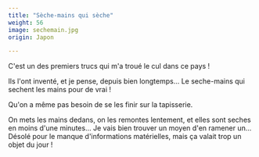 ```yaml
---
title: "Sèche-mains qui sèche"
weight: 56
image: sechemain.jpg
origin: Japon

---
```


C'est un des premiers trucs qui m'a troué le cul dans ce pays ! 

Ils l'ont inventé, et je pense, depuis bien longtemps... Le seche-mains qui sechent les mains pour de vrai ! 

Qu'on a même pas besoin de se les finir sur la tapisserie. 

On mets les mains dedans, on les remontes lentement, et elles sont seches en moins d'une minutes... Je vais bien trouver un moyen d'en ramener un... Désolé pour le manque d'informations matérielles, mais ça valait trop un objet du jour !
